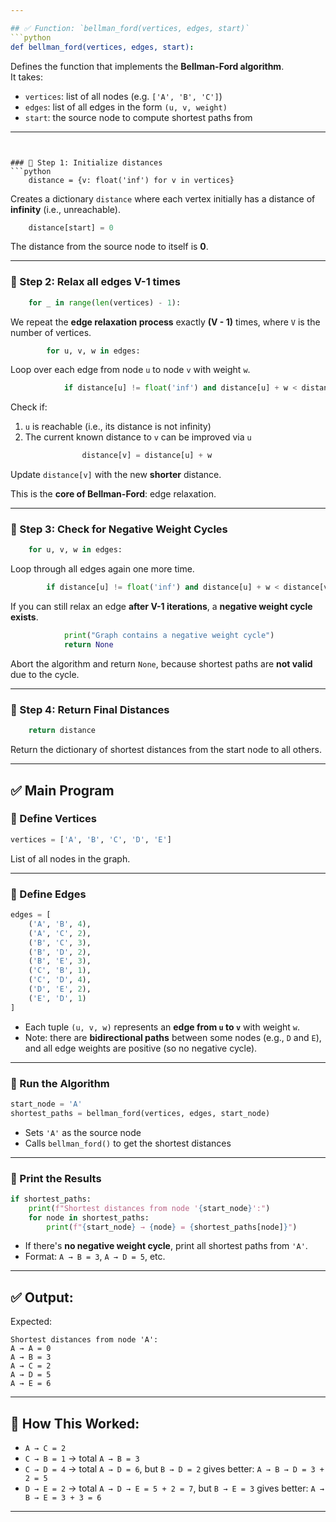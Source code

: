 ```yaml
---

## ✅ Function: `bellman_ford(vertices, edges, start)`
```python
def bellman_ford(vertices, edges, start):
```
Defines the function that implements the **Bellman-Ford algorithm**.  
It takes:
- `vertices`: list of all nodes (e.g. `['A', 'B', 'C']`)
- `edges`: list of all edges in the form `(u, v, weight)`
- `start`: the source node to compute shortest paths from

---
```


### 🔹 Step 1: Initialize distances
```python
    distance = {v: float('inf') for v in vertices}
```
Creates a dictionary `distance` where each vertex initially has a distance of **infinity** (i.e., unreachable).

```python
    distance[start] = 0
```
The distance from the source node to itself is **0**.

---

### 🔹 Step 2: Relax all edges V-1 times
```python
    for _ in range(len(vertices) - 1):
```
We repeat the **edge relaxation process** exactly **(V - 1)** times, where `V` is the number of vertices.

```python
        for u, v, w in edges:
```
Loop over each edge from node `u` to node `v` with weight `w`.

```python
            if distance[u] != float('inf') and distance[u] + w < distance[v]:
```
Check if:
1. `u` is reachable (i.e., its distance is not infinity)
2. The current known distance to `v` can be improved via `u`

```python
                distance[v] = distance[u] + w
```
Update `distance[v]` with the new **shorter** distance.

This is the **core of Bellman-Ford**: edge relaxation.

---

### 🔹 Step 3: Check for Negative Weight Cycles
```python
    for u, v, w in edges:
```
Loop through all edges again one more time.

```python
        if distance[u] != float('inf') and distance[u] + w < distance[v]:
```
If you can still relax an edge **after V-1 iterations**, a **negative weight cycle exists**.

```python
            print("Graph contains a negative weight cycle")
            return None
```
Abort the algorithm and return `None`, because shortest paths are **not valid** due to the cycle.

---

### 🔹 Step 4: Return Final Distances
```python
    return distance
```
Return the dictionary of shortest distances from the start node to all others.

---

## ✅ Main Program

### 🔹 Define Vertices
```python
vertices = ['A', 'B', 'C', 'D', 'E']
```
List of all nodes in the graph.

---

### 🔹 Define Edges
```python
edges = [
    ('A', 'B', 4),
    ('A', 'C', 2),
    ('B', 'C', 3),
    ('B', 'D', 2),
    ('B', 'E', 3),
    ('C', 'B', 1),
    ('C', 'D', 4),
    ('D', 'E', 2),
    ('E', 'D', 1)
]
```
- Each tuple `(u, v, w)` represents an **edge from `u` to `v`** with weight `w`.
- Note: there are **bidirectional paths** between some nodes (e.g., `D` and `E`), and all edge weights are positive (so no negative cycle).

---

### 🔹 Run the Algorithm
```python
start_node = 'A'
shortest_paths = bellman_ford(vertices, edges, start_node)
```
- Sets `'A'` as the source node
- Calls `bellman_ford()` to get the shortest distances

---

### 🔹 Print the Results
```python
if shortest_paths:
    print(f"Shortest distances from node '{start_node}':")
    for node in shortest_paths:
        print(f"{start_node} → {node} = {shortest_paths[node]}")
```
- If there's **no negative weight cycle**, print all shortest paths from `'A'`.
- Format: `A → B = 3`, `A → D = 5`, etc.

---

## ✅ Output:
Expected:
```
Shortest distances from node 'A':
A → A = 0
A → B = 3
A → C = 2
A → D = 5
A → E = 6
```

---

## 🔁 How This Worked:
- `A → C = 2`
- `C → B = 1` → total `A → B = 3`
- `C → D = 4` → total `A → D = 6`, but `B → D = 2` gives better: `A → B → D = 3 + 2 = 5`
- `D → E = 2` → total `A → D → E = 5 + 2 = 7`, but `B → E = 3` gives better: `A → B → E = 3 + 3 = 6`

---